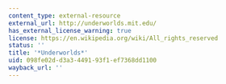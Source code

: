 ```yaml
---
content_type: external-resource
external_url: http://underworlds.mit.edu/
has_external_license_warning: true
license: https://en.wikipedia.org/wiki/All_rights_reserved
status: ''
title: '*Underworlds*'
uid: 098fe02d-d3a3-4491-93f1-ef7368dd1100
wayback_url: ''
---
```

